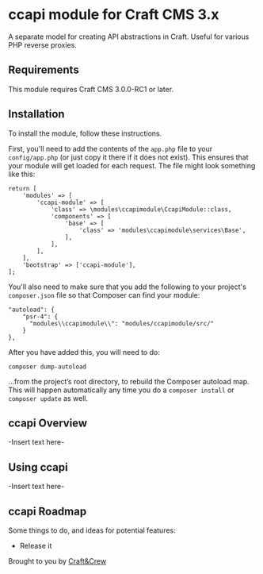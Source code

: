 # ccapi module for Craft CMS 3.x

A separate model for creating API abstractions in Craft. Useful for various PHP reverse proxies.

## Requirements

This module requires Craft CMS 3.0.0-RC1 or later.

## Installation

To install the module, follow these instructions.

First, you'll need to add the contents of the `app.php` file to your `config/app.php` (or just copy it there if it does not exist). This ensures that your module will get loaded for each request. The file might look something like this:
```
return [
    'modules' => [
        'ccapi-module' => [
            'class' => \modules\ccapimodule\CcapiModule::class,
            'components' => [
                'base' => [
                    'class' => 'modules\ccapimodule\services\Base',
                ],
            ],
        ],
    ],
    'bootstrap' => ['ccapi-module'],
];
```
You'll also need to make sure that you add the following to your project's `composer.json` file so that Composer can find your module:

    "autoload": {
        "psr-4": {
          "modules\\ccapimodule\\": "modules/ccapimodule/src/"
        }
    },

After you have added this, you will need to do:

    composer dump-autoload
 
 …from the project’s root directory, to rebuild the Composer autoload map. This will happen automatically any time you do a `composer install` or `composer update` as well.

## ccapi Overview

-Insert text here-

## Using ccapi

-Insert text here-

## ccapi Roadmap

Some things to do, and ideas for potential features:

* Release it

Brought to you by [Craft&Crew](https://craftandcrew.ca/)
